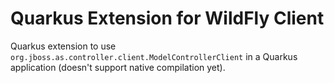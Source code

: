 # Quarkus Extension for WildFly Client

Quarkus extension to use `org.jboss.as.controller.client.ModelControllerClient` in a Quarkus application (doesn't support native compilation yet).
